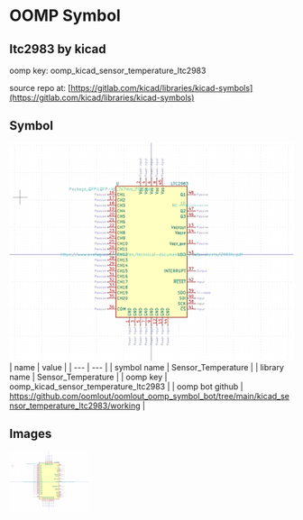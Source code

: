 # OOMP Symbol  
## ltc2983  by kicad  
  
oomp key: oomp_kicad_sensor_temperature_ltc2983  
  
source repo at: [https://gitlab.com/kicad/libraries/kicad-symbols](https://gitlab.com/kicad/libraries/kicad-symbols)  
## Symbol  
  
[![working.png](working_600.png)](working.png)  
| name | value | 
| --- | --- | 
| symbol name | Sensor_Temperature | 
| library name | Sensor_Temperature | 
| oomp key | oomp_kicad_sensor_temperature_ltc2983 | 
| oomp bot github | https://github.com/oomlout/oomlout_oomp_symbol_bot/tree/main/kicad_sensor_temperature_ltc2983/working | 
## Images  
  
[![working.png](working_140.png)](working.png)  
